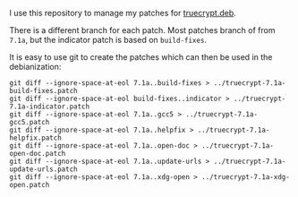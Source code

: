 I use this repository to manage my patches for [truecrypt.deb](https://github.com/stefansundin/truecrypt.deb).

There is a different branch for each patch. Most patches branch of from `7.1a`, but the indicator patch is based on `build-fixes`.

It is easy to use git to create the patches which can then be used in the debianization:
```
git diff --ignore-space-at-eol 7.1a..build-fixes > ../truecrypt-7.1a-build-fixes.patch
git diff --ignore-space-at-eol build-fixes..indicator > ../truecrypt-7.1a-indicator.patch
git diff --ignore-space-at-eol 7.1a..gcc5 > ../truecrypt-7.1a-gcc5.patch
git diff --ignore-space-at-eol 7.1a..helpfix > ../truecrypt-7.1a-helpfix.patch
git diff --ignore-space-at-eol 7.1a..open-doc > ../truecrypt-7.1a-open-doc.patch
git diff --ignore-space-at-eol 7.1a..update-urls > ../truecrypt-7.1a-update-urls.patch
git diff --ignore-space-at-eol 7.1a..xdg-open > ../truecrypt-7.1a-xdg-open.patch
```
